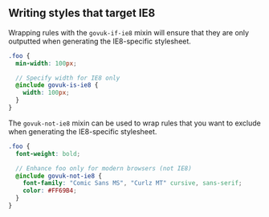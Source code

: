## Writing styles that target IE8

Wrapping rules with the `govuk-if-ie8` mixin will ensure that they are only
outputted when generating the IE8-specific stylesheet.

```scss
.foo {
  min-width: 100px;

  // Specify width for IE8 only
  @include govuk-is-ie8 {
    width: 100px;
  }
}
```

The `govuk-not-ie8` mixin can be used to wrap rules that you want to exclude
when generating the IE8-specific stylesheet.

```scss
.foo {
  font-weight: bold;

  // Enhance foo only for modern browsers (not IE8)
  @include govuk-not-ie8 {
    font-family: "Comic Sans MS", "Curlz MT" cursive, sans-serif;
    color: #FF69B4;
  }
}
```
